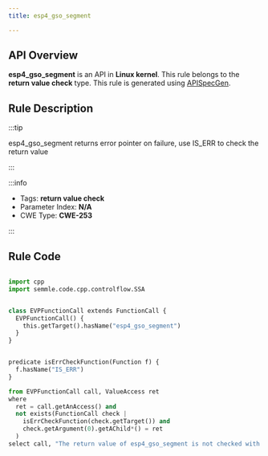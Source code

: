 ```yaml
---
title: esp4_gso_segment

---
```



## API Overview
**esp4_gso_segment** is an API in **Linux kernel**. This rule belongs to the **return value check** type. This rule is generated using [APISpecGen](../../tools/APISpecGen).
## Rule Description

:::tip

esp4_gso_segment returns error pointer on failure, use IS_ERR to check the return value

:::

:::info

- Tags: **return value check**
- Parameter Index: **N/A**
- CWE Type: **CWE-253**

:::

## Rule Code
```python

import cpp
import semmle.code.cpp.controlflow.SSA


class EVPFunctionCall extends FunctionCall {
  EVPFunctionCall() {
    this.getTarget().hasName("esp4_gso_segment")
  }
}


predicate isErrCheckFunction(Function f) {
  f.hasName("IS_ERR") 
}

from EVPFunctionCall call, ValueAccess ret
where
  ret = call.getAnAccess() and
  not exists(FunctionCall check |
    isErrCheckFunction(check.getTarget()) and
    check.getArgument(0).getAChild*() = ret
  )
select call, "The return value of esp4_gso_segment is not checked with IS_ERR."
    
```